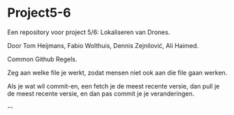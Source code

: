 # Project5-6
Een repository voor project 5/6: Lokaliseren van Drones.

Door Tom Heijmans, Fabio Wolthuis, Dennis Zejnilović, Ali Haimed.

Common Github Regels.

Zeg aan welke file je werkt, zodat mensen niet ook aan die file gaan werken.

Als je wat wil commit-en, een fetch je de meest recente versie, dan pull je de meest recente versie, en dan pas commit je je veranderingen.

--
